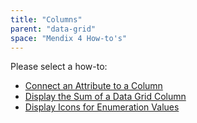 ```yaml
---
title: "Columns"
parent: "data-grid"
space: "Mendix 4 How-to's"
---
```

Please select a how-to:

*   [Connect an Attribute to a Column](connect-an-attribute-to-a-column)
*   [Display the Sum of a Data Grid Column](display-the-sum-of-a-data-grid-column)
*   [Display Icons for Enumeration Values](display-icons-for-enumeration-values)
